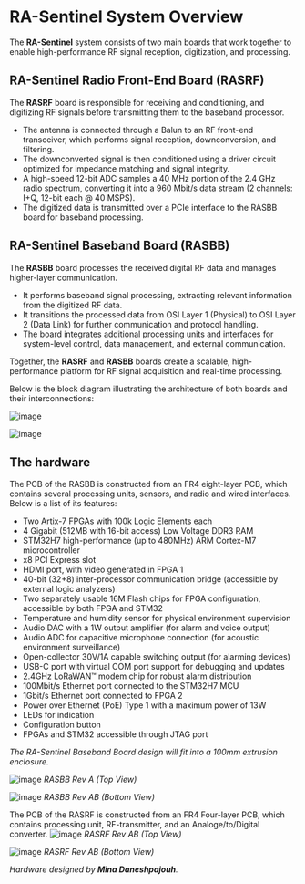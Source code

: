 # RA-Sentinel System Overview

The **RA-Sentinel** system consists of two main boards that work together to enable high-performance RF signal reception, digitization, and processing.

## RA-Sentinel Radio Front-End Board (RASRF)
The **RASRF** board is responsible for receiving and conditioning, and digitizing RF signals before transmitting them to the baseband processor.
 - The antenna is connected through a Balun to an RF front-end transceiver, which performs signal reception, downconversion, and filtering.
 - The downconverted signal is then conditioned using a driver circuit optimized for impedance matching and signal integrity.
 - A high-speed 12-bit ADC samples a 40 MHz portion of the 2.4 GHz radio spectrum, converting it into a 960 Mbit/s data stream (2 channels: I+Q, 12-bit each @ 40 
   MSPS). 
 - The digitized data is transmitted over a PCIe interface to the RASBB board for baseband processing.

## RA-Sentinel Baseband Board (RASBB)
The **RASBB** board processes the received digital RF data and manages higher-layer communication.
 - It performs baseband signal processing, extracting relevant information from the digitized RF data.
 - It transitions the processed data from OSI Layer 1 (Physical) to OSI Layer 2 (Data Link) for further communication and protocol handling.
 - The board integrates additional processing units and interfaces for system-level control, data management, and external communication.

Together, the **RASRF** and **RASBB** boards create a scalable, high-performance platform for RF signal acquisition and real-time processing.

Below is the block diagram illustrating the architecture of both boards and their interconnections:

![image](https://github.com/user-attachments/assets/2e514202-3a31-4a70-a0d0-1be484fe567c)

![image](https://github.com/user-attachments/assets/06899e89-e307-487e-bd01-28fa4f841cfd)

## The hardware

The PCB of the RASBB is constructed from an FR4 eight-layer PCB, which contains several processing units, sensors, and radio and wired interfaces.
Below is a list of its features:

- Two Artix-7 FPGAs with 100k Logic Elements each
- 4 Gigabit (512MB with 16-bit access) Low Voltage DDR3 RAM
- STM32H7 high-performance (up to 480MHz) ARM Cortex-M7 microcontroller
- x8 PCI Express slot
- HDMI port, with video generated in FPGA 1
- 40-bit (32+8) inter-processor communication bridge (accessible by external logic analyzers)
- Two separately usable 16M Flash chips for FPGA configuration, accessible by both FPGA and STM32
- Temperature and humidity sensor for physical environment supervision
- Audio DAC with a 1W output amplifier (for alarm and voice output)
- Audio ADC for capacitive microphone connection (for acoustic environment surveillance)
- Open-collector 30V/1A capable switching output (for alarming devices)
- USB-C port with virtual COM port support for debugging and updates
- 2.4GHz LoRaWAN™ modem chip for robust alarm distribution
- 100Mbit/s Ethernet port connected to the STM32H7 MCU
- 1Gbit/s Ethernet port connected to FPGA 2
- Power over Ethernet (PoE) Type 1 with a maximum power of 13W
- LEDs for indication
- Configuration button
- FPGAs and STM32 accessible through JTAG port

*The RA-Sentinel Baseband Board design will fit into a 100mm extrusion enclosure.* 

![image](https://github.com/user-attachments/assets/bf05c6e6-3777-4b70-b960-ee0d89003453)
*RASBB Rev A (Top View)*

![image](https://github.com/user-attachments/assets/59683930-f7f0-46f2-9ada-83859a658bdf)
*RASBB Rev AB (Bottom View)*


The PCB of the RASRF is constructed from an FR4 Four-layer PCB, which contains  processing unit, RF-transmitter, and an Analoge/to/Digital converter.
![image](https://github.com/user-attachments/assets/e5c04499-7f3d-45e9-aef9-7aadf43681d6)
*RASRF Rev AB (Top View)*

![image](https://github.com/user-attachments/assets/0edbecd5-e06b-4ff3-950f-bfffeb38e53c)
*RASRF Rev AB (Bottom View)*


*Hardware designed by **Mina Daneshpajouh**.*

